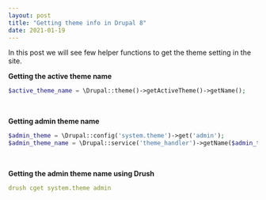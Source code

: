 ```yaml
---
layout: post
title: "Getting theme info in Drupal 8"
date: 2021-01-19
---
```

In this post we will see few helper functions to get the theme setting in the site. <br />

**Getting the active theme name**
```php
$active_theme_name = \Drupal::theme()->getActiveTheme()->getName();
```
<br />

**Getting admin theme name**
```php
$admin_theme = \Drupal::config('system.theme')->get('admin');
$admin_theme_name = \Drupal::service('theme_handler')->getName($admin_theme);
```
<br />

**Getting the admin theme name using Drush**
```yaml
drush cget system.theme admin
```

